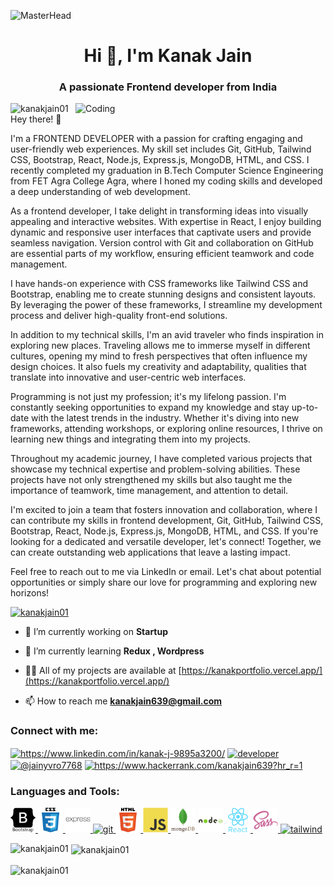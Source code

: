 ![MasterHead](https://media.licdn.com/dms/image/C4D12AQF6-4QGS0Gw2Q/article-cover_image-shrink_720_1280/0/1623147132038?e=2147483647&v=beta&t=63_JWmPGVzpGN3Fj4Y33J6aF9gjXl8GgIckyfzZ3Jow)
<h1 align="center">Hi 👋, I'm Kanak Jain</h1>
<h3 align="center">A passionate Frontend developer from India</h3>
<img align="right" 
alt="Coding" width="400" src="https://cdn.dribbble.com/users/4055494/screenshots/15215756/media/d2b66c4ca0192aa26d103448b3d1518b.gif">
<p align="left"> <img src="https://komarev.com/ghpvc/?username=kanakjain01&label=Profile%20views&color=0e75b6&style=flat" alt="kanakjain01" /> 
  <br>
Hey there! 👋

I'm a FRONTEND DEVELOPER with a passion for crafting engaging and user-friendly web experiences. My skill set includes Git, GitHub, Tailwind CSS, Bootstrap, React, Node.js, Express.js, MongoDB, HTML, and CSS. I recently completed my graduation in B.Tech Computer Science Engineering from FET Agra College Agra, where I honed my coding skills and developed a deep understanding of web development.

As a frontend developer, I take delight in transforming ideas into visually appealing and interactive websites. With expertise in React, I enjoy building dynamic and responsive user interfaces that captivate users and provide seamless navigation. Version control with Git and collaboration on GitHub are essential parts of my workflow, ensuring efficient teamwork and code management.

I have hands-on experience with CSS frameworks like Tailwind CSS and Bootstrap, enabling me to create stunning designs and consistent layouts. By leveraging the power of these frameworks, I streamline my development process and deliver high-quality front-end solutions.

In addition to my technical skills, I'm an avid traveler who finds inspiration in exploring new places. Traveling allows me to immerse myself in different cultures, opening my mind to fresh perspectives that often influence my design choices. It also fuels my creativity and adaptability, qualities that translate into innovative and user-centric web interfaces.

Programming is not just my profession; it's my lifelong passion. I'm constantly seeking opportunities to expand my knowledge and stay up-to-date with the latest trends in the industry. Whether it's diving into new frameworks, attending workshops, or exploring online resources, I thrive on learning new things and integrating them into my projects.

Throughout my academic journey, I have completed various projects that showcase my technical expertise and problem-solving abilities. These projects have not only strengthened my skills but also taught me the importance of teamwork, time management, and attention to detail.

I'm excited to join a team that fosters innovation and collaboration, where I can contribute my skills in frontend development, Git, GitHub, Tailwind CSS, Bootstrap, React, Node.js, Express.js, MongoDB, HTML, and CSS. If you're looking for a dedicated and versatile developer, let's connect! Together, we can create outstanding web applications that leave a lasting impact.

Feel free to reach out to me via LinkedIn or email. Let's chat about potential opportunities or simply share our love for programming and exploring new horizons! </p>

<p align="left"> <a href="https://github.com/ryo-ma/github-profile-trophy"><img src="https://github-profile-trophy.vercel.app/?username=kanakjain01" alt="kanakjain01" /></a> </p>

- 🔭 I’m currently working on **Startup**

- 🌱 I’m currently learning **Redux , Wordpress**

- 👨‍💻 All of my projects are available at [https://kanakportfolio.vercel.app/](https://kanakportfolio.vercel.app/)

- 📫 How to reach me **kanakjain639@gmail.com**

<h3 align="left">Connect with me:</h3>
<p align="left">
<a href="https://www.linkedin.com/in/kanak-j-9895a3200/" target="blank"><img align="center" src="https://raw.githubusercontent.com/rahuldkjain/github-profile-readme-generator/master/src/images/icons/Social/linked-in-alt.svg" alt="https://www.linkedin.com/in/kanak-j-9895a3200/" height="30" width="40" /></a>
<a href="https://instagram.com/developer" target="blank"><img align="center" src="https://raw.githubusercontent.com/rahuldkjain/github-profile-readme-generator/master/src/images/icons/Social/instagram.svg" alt="developer" height="30" width="40" /></a>
<a href="https://www.youtube.com/c/@jainyvro7768" target="blank"><img align="center" src="https://raw.githubusercontent.com/rahuldkjain/github-profile-readme-generator/master/src/images/icons/Social/youtube.svg" alt="@jainyvro7768" height="30" width="40" /></a>
<a href="https://www.hackerrank.com/kanakjain639?hr_r=1" target="blank"><img align="center" src="https://raw.githubusercontent.com/rahuldkjain/github-profile-readme-generator/master/src/images/icons/Social/hackerrank.svg" alt="https://www.hackerrank.com/kanakjain639?hr_r=1" height="30" width="40" /></a>
</p>

<h3 align="left">Languages and Tools:</h3>
<p align="left"> <a href="https://getbootstrap.com" target="_blank" rel="noreferrer"> <img src="https://raw.githubusercontent.com/devicons/devicon/master/icons/bootstrap/bootstrap-plain-wordmark.svg" alt="bootstrap" width="40" height="40"/> </a> <a href="https://www.w3schools.com/css/" target="_blank" rel="noreferrer"> <img src="https://raw.githubusercontent.com/devicons/devicon/master/icons/css3/css3-original-wordmark.svg" alt="css3" width="40" height="40"/> </a> <a href="https://expressjs.com" target="_blank" rel="noreferrer"> <img src="https://raw.githubusercontent.com/devicons/devicon/master/icons/express/express-original-wordmark.svg" alt="express" width="40" height="40"/> </a> <a href="https://git-scm.com/" target="_blank" rel="noreferrer"> <img src="https://www.vectorlogo.zone/logos/git-scm/git-scm-icon.svg" alt="git" width="40" height="40"/> </a> <a href="https://www.w3.org/html/" target="_blank" rel="noreferrer"> <img src="https://raw.githubusercontent.com/devicons/devicon/master/icons/html5/html5-original-wordmark.svg" alt="html5" width="40" height="40"/> </a> <a href="https://developer.mozilla.org/en-US/docs/Web/JavaScript" target="_blank" rel="noreferrer"> <img src="https://raw.githubusercontent.com/devicons/devicon/master/icons/javascript/javascript-original.svg" alt="javascript" width="40" height="40"/> </a> <a href="https://www.mongodb.com/" target="_blank" rel="noreferrer"> <img src="https://raw.githubusercontent.com/devicons/devicon/master/icons/mongodb/mongodb-original-wordmark.svg" alt="mongodb" width="40" height="40"/> </a> <a href="https://nodejs.org" target="_blank" rel="noreferrer"> <img src="https://raw.githubusercontent.com/devicons/devicon/master/icons/nodejs/nodejs-original-wordmark.svg" alt="nodejs" width="40" height="40"/> </a> <a href="https://reactjs.org/" target="_blank" rel="noreferrer"> <img src="https://raw.githubusercontent.com/devicons/devicon/master/icons/react/react-original-wordmark.svg" alt="react" width="40" height="40"/> </a> <a href="https://sass-lang.com" target="_blank" rel="noreferrer"> <img src="https://raw.githubusercontent.com/devicons/devicon/master/icons/sass/sass-original.svg" alt="sass" width="40" height="40"/> </a> <a href="https://tailwindcss.com/" target="_blank" rel="noreferrer"> <img src="https://www.vectorlogo.zone/logos/tailwindcss/tailwindcss-icon.svg" alt="tailwind" width="40" height="40"/> </a> </p>

<p><img align="left" src="https://github-readme-stats.vercel.app/api/top-langs?username=kanakjain01&show_icons=true&locale=en&layout=compact" alt="kanakjain01" /></p>

<p>&nbsp;<img align="center" src="https://github-readme-stats.vercel.app/api?username=kanakjain01&show_icons=true&locale=en" alt="kanakjain01" /></p>

<p><img align="center" src="https://github-readme-streak-stats.herokuapp.com/?user=kanakjain01&" alt="kanakjain01" /></p>
